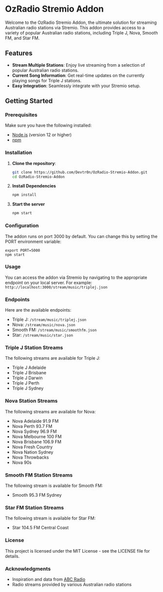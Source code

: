 # OzRadio Stremio Addon

Welcome to the OzRadio Stremio Addon, the ultimate solution for streaming Australian radio stations via Stremio. This addon provides access to a variety of popular Australian radio stations, including Triple J, Nova, Smooth FM, and Star FM.

## Features

- **Stream Multiple Stations**: Enjoy live streaming from a selection of popular Australian radio stations.
- **Current Song Information**: Get real-time updates on the currently playing songs for Triple J stations.
- **Easy Integration**: Seamlessly integrate with your Stremio setup.

## Getting Started

### Prerequisites

Make sure you have the following installed:

- [Node.js](https://nodejs.org/) (version 12 or higher)
- [npm](https://www.npmjs.com/)

### Installation

1. **Clone the repository**:
   ```bash
   git clone https://github.com/Devtr0n/OzRadio-Stremio-Addon.git
   cd OzRadio-Stremio-Addon

2. **Install Dependencies**
   ```bash
   npm install
   
3. **Start the server**
   ```bash
   npm start

### Configuration
The addon runs on port 3000 by default. You can change this by setting the PORT environment variable:
   ```
   export PORT=5000
   npm start
```
### Usage
You can access the addon via Stremio by navigating to the appropriate endpoint on your local server. For example:
```http://localhost:3000/stream/music/triplej.json```

### Endpoints
Here are the available endpoints:
- Triple J: ```/stream/music/triplej.json```
- Nova: ```/stream/music/nova.json```
- Smooth FM: ```/stream/music/smoothfm.json```
- Star: ```/stream/music/star.json```

### Triple J Station Streams
The following streams are available for Triple J:
- Triple J Adelaide
- Triple J Brisbane
- Triple J Darwin
- Triple J Perth
- Triple J Sydney

### Nova Station Streams
The following streams are available for Nova:

- Nova Adelaide 91.9 FM
- Nova Perth 93.7 FM
- Nova Sydney 96.9 FM
- Nova Melbourne 100 FM
- Nova Brisbane 106.9 FM
- Nova Fresh Country
- Nova Nation Sydney
- Nova Throwbacks
- Nova 90s

### Smooth FM Station Streams
The following stream is available for Smooth FM:
- Smooth 95.3 FM Sydney

### Star FM Station Streams
The following stream is available for Star FM:
- Star 104.5 FM Central Coast

### License
This project is licensed under the MIT License - see the LICENSE file for details.

### Acknowledgments
- Inspiration and data from [ABC Radio](https://www.abc.net.au/radio)
- Radio streams provided by various Australian radio stations
